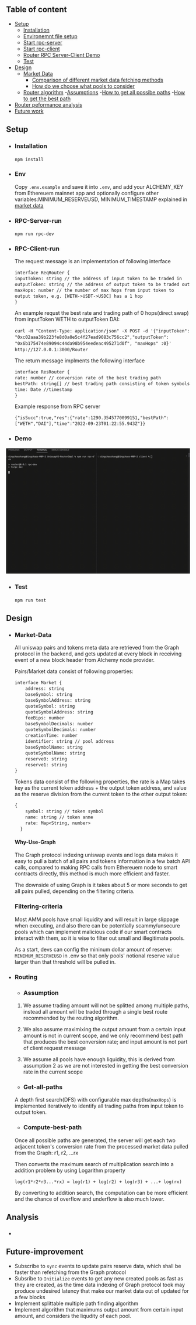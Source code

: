 ## Table of content

- [Setup](#Setup)
    - [Installation](#Installation)
    - [Environemnt file setup](#Env)
    - [Start rpc-server](#RPC-Server-run)
    - [Start rpc-client](#RPC-Client-run)
    - [Router RPC Server-Client Demo](#Demo)
    - [Test](#Test)
- [Design](#Design)
    - [Market Data](#Market-Data)
        - [Comparison of different market data fetching methods](#Why-Use-Graph)
        - [How do we choose what pools to consider](#filtering-criteria)
    - [Router algorithm](#Routing)
        -[Assumptions](#assumption)
        -[How to get all possibe paths](#get-all-paths)
        -[How to get the best path](#compute-best-path)
- [Router peformance analysis](#analsyis)
- [Future work](#Future-improvement)

## Setup

- ### Installation
    `npm install`
- ### Env
    Copy `.env.example` and save it into `.env`, and add your ALCHEMY_KEY from Ethereuem mainnet app and optionally configure other variables:MINIMUM_RESERVEUSD, MINIMUM_TIMESTAMP explained in [market data](#Market-Data)
- ### RPC-Server-run
    `npm run rpc-dev`
- ### RPC-Client-run

    The request message is an implementation of following interface
    ```
    interface ReqRouter {
    inputToken: string // the address of input token to be traded in 
    outputToken: string // the address of output token to be traded out
    maxHops: number // the number of max hops from input token to output token, e.g. [WETH->USDT->USDC] has a 1 hop
    }
    ```
    An example requst the best rate and trading path of 0 hops(direct swap) from inputToken WETH to outputToken DAI:

    `curl -H "Content-Type: application/json" -X POST -d '{"inputToken": "0xc02aaa39b223fe8d0a0e5c4f27ead9083c756cc2","outputToken": "0x6b175474e89094c44da98b954eedeac495271d0f", "maxHops" :0}' http://127.0.0.1:3000/Router`

    The return message implments the following interface

    ```
    interface ResRouter {
    rate: number // conversion rate of the best trading path
    bestPath: string[] // best trading path consisting of token symbols
    time: Date //timestamp
    }

    ```
    Example response from RPC server
    ```
    {"isSucc":true,"res":{"rate":1290.3545770099151,"bestPath":["WETH","DAI"],"time":"2022-09-23T01:22:55.943Z"}}
    ```

- ### Demo

![test ](https://raw.githubusercontent.com/dingchaoz/UniswapV2RouterImpl/rpc/demo.gif)

- ### Test

    `npm run test`

## Design 

- ### Market-Data
    All uniswap pairs and tokens meta data are retrieved from the Graph protocol in the backend, and gets updated at every block in receiving event of a new block header from Alchemy node provider.

    Pairs/Market data consist of following properties: 

    ```
    interface Market {
        address: string 
        baseSymbol: string
        baseSymbolAddress: string
        quoteSymbol: string
        quoteSymbolAddress: string
        feeBips: number
        baseSymbolDecimals: number
        quoteSymbolDecimals: number
        creationTime: number
        identifier: string // pool address
        baseSymbolName: string
        quoteSymbolName: string
        reserve0: string
        reserve1: string
    }
    ``` 

    Tokens data consist of the following properties, the rate is a Map takes key as the current token address + the output token address, and value as the reserve division from the current token to the other output token:
    ```
    {
        symbol: string // token symbol
        name: string // token anme
        rate: Map<String, number> 
      }
    ```

    #### Why-Use-Graph

    The Graph protocol indexing uniswap events and logs data makes it easy to pull a batch of all pairs and tokens information in a few batch API calls, compared to making RPC calls from Ethereuem node to smart contracts directly, this method is much more efficient and faster.

    The downside of using Graph is it takes about 5 or more seconds to get all pairs pulled, depending on the filtering criteria.

    ### Filtering-criteria
    Most AMM pools have small liquidity and will result in large slippage when executing, and also there can be potentially scammy/unsecure pools which can implement malicious code if our smart contracts interact with them, so it is wise to filter out small and illegitimate pools.  

    As a start, devs can config the mininum dollar amount of reserve: `MINIMUM_RESERVEUSD` in .env so that only pools' notional reserve value larger than that threshold will be pulled in.


- ### Routing
    - ### Assumption
    1. We assume trading amount will not be splitted among multiple paths, instead all amount will be traded through a single best route recommended by the routing algorithm.

    2. We also assume maximixing the output amount from a certain input amount is not in current scope, and we only recommend best path that produces the best conversion rate; and input amount is not part of client request message

    3. We assume all pools have enough liquidity, this is derived from assumption 2 as we are not interested in getting the best conversion rate in the current scope

    - ### Get-all-paths
    A depth first search(DFS) with configurable max depths(`maxHops`) is implemented iteratively to identify all trading paths from input token to output token.

    - ### Compute-best-path
    Once all possible paths are generated, the server will get each two adjacent token's conversion rate from the processed market data pulled from the Graph: r1, r2, ...rx

    Then converts the maximum search of multiplication search into a addition problem by using Logarithm property
    ```
    log(r1*r2*r3...*rx) = log(r1) + log(r2) + log(r3) + ...+ log(rx)
    ```
    By converting to addition search, the computation can be more efficient and the chance of overflow and underflow is also much lower.

## Analysis

- ### 

## Future-improvement

  - Subscribe to `sync` events to update pairs reserve data, which shall be faster than refetching from the Graph protocol 
  - Subsribe to `Initialize` events to get any new created pools as fast as they are created, as the time data indexing of Graph protocol took may produce undesired latency that make our market data out of updated for a few blocks
  - Implement splittable multiple path finding algorithm
  - Implement algorithm that maximums output amount from certain input amount, and considers the liqudity of each pool.




